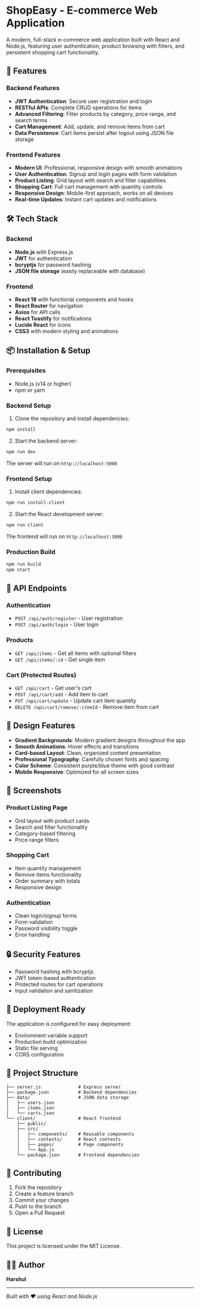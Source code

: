# ShopEasy - E-commerce Web Application

A modern, full-stack e-commerce web application built with React and Node.js, featuring user authentication, product browsing with filters, and persistent shopping cart functionality.

## 🚀 Features

### Backend Features
- **JWT Authentication**: Secure user registration and login
- **RESTful APIs**: Complete CRUD operations for items
- **Advanced Filtering**: Filter products by category, price range, and search terms
- **Cart Management**: Add, update, and remove items from cart
- **Data Persistence**: Cart items persist after logout using JSON file storage

### Frontend Features
- **Modern UI**: Professional, responsive design with smooth animations
- **User Authentication**: Signup and login pages with form validation
- **Product Listing**: Grid layout with search and filter capabilities
- **Shopping Cart**: Full cart management with quantity controls
- **Responsive Design**: Mobile-first approach, works on all devices
- **Real-time Updates**: Instant cart updates and notifications

## 🛠️ Tech Stack

### Backend
- **Node.js** with Express.js
- **JWT** for authentication
- **bcryptjs** for password hashing
- **JSON file storage** (easily replaceable with database)

### Frontend
- **React 18** with functional components and hooks
- **React Router** for navigation
- **Axios** for API calls
- **React Toastify** for notifications
- **Lucide React** for icons
- **CSS3** with modern styling and animations

## 📦 Installation & Setup

### Prerequisites
- Node.js (v14 or higher)
- npm or yarn

### Backend Setup
1. Clone the repository and install dependencies:
```bash
npm install
```

2. Start the backend server:
```bash
npm run dev
```
The server will run on `http://localhost:5000`

### Frontend Setup
1. Install client dependencies:
```bash
npm run install-client
```

2. Start the React development server:
```bash
npm run client
```
The frontend will run on `http://localhost:3000`

### Production Build
```bash
npm run build
npm start
```

## 🔧 API Endpoints

### Authentication
- `POST /api/auth/register` - User registration
- `POST /api/auth/login` - User login

### Products
- `GET /api/items` - Get all items with optional filters
- `GET /api/items/:id` - Get single item

### Cart (Protected Routes)
- `GET /api/cart` - Get user's cart
- `POST /api/cart/add` - Add item to cart
- `PUT /api/cart/update` - Update cart item quantity
- `DELETE /api/cart/remove/:itemId` - Remove item from cart

## 🎨 Design Features

- **Gradient Backgrounds**: Modern gradient designs throughout the app
- **Smooth Animations**: Hover effects and transitions
- **Card-based Layout**: Clean, organized content presentation
- **Professional Typography**: Carefully chosen fonts and spacing
- **Color Scheme**: Consistent purple/blue theme with good contrast
- **Mobile Responsive**: Optimized for all screen sizes

## 📱 Screenshots

### Product Listing Page
- Grid layout with product cards
- Search and filter functionality
- Category-based filtering
- Price range filters

### Shopping Cart
- Item quantity management
- Remove items functionality
- Order summary with totals
- Responsive design

### Authentication
- Clean login/signup forms
- Form validation
- Password visibility toggle
- Error handling

## 🔒 Security Features

- Password hashing with bcryptjs
- JWT token-based authentication
- Protected routes for cart operations
- Input validation and sanitization

## 🚀 Deployment Ready

The application is configured for easy deployment:
- Environment variable support
- Production build optimization
- Static file serving
- CORS configuration

## 📄 Project Structure

```
├── server.js              # Express server
├── package.json           # Backend dependencies
├── data/                  # JSON data storage
│   ├── users.json
│   ├── items.json
│   └── carts.json
└── client/                # React frontend
    ├── public/
    ├── src/
    │   ├── components/    # Reusable components
    │   ├── contexts/      # React contexts
    │   ├── pages/         # Page components
    │   └── App.js
    └── package.json       # Frontend dependencies
```

## 🤝 Contributing

1. Fork the repository
2. Create a feature branch
3. Commit your changes
4. Push to the branch
5. Open a Pull Request

## 📝 License

This project is licensed under the MIT License.

## 👨‍💻 Author

**Harshul**

---

*Built with ❤️ using React and Node.js*
